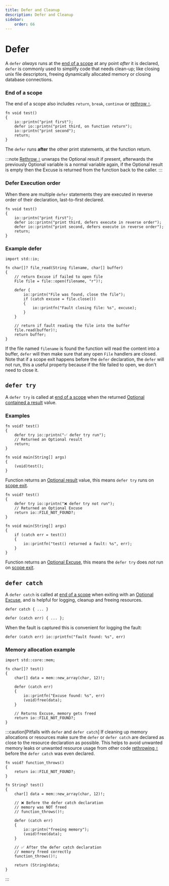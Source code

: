 ```yaml
---
title: Defer and Cleanup
description: Defer and Cleanup
sidebar:
    order: 66
---
```


# Defer

A `defer` *always* runs at the [end of a scope](#end-of-a-scope) at any point *after* it is declared, `defer` is commonly used to simplify code that needs clean-up; like closing unix file descriptors, freeing dynamically allocated memory or closing database connections.

### End of a scope
The end of a scope also includes `return`, `break`, `continue` or [rethrow `!`](/language-common/optionals-essential/#using-the-rethrow-operator--to-unwrap-an-optional-value).

```c3
fn void test()
{
    io::printn("print first");
    defer io::printn("print third, on function return");
    io::printn("print second");
    return;
}
```
The `defer` runs **after** the other print statements, at the function return.

:::note
[Rethrow `!`](/language-common/optionals-essential/#using-the-rethrow-operator--to-unwrap-an-optional-value) unwraps the Optional result if present, afterwards the previously Optional variable is a normal variable again, if the Optional result is empty then the Excuse is returned from the function back to the caller.
:::

### Defer Execution order
When there are multiple `defer` statements they are executed in reverse order of their declaration, last-to-first declared.

```c3
fn void test()
{
    io::printn("print first");
    defer io::printn("print third, defers execute in reverse order");
    defer io::printn("print second, defers execute in reverse order");
    return;
}
```

### Example defer

```c3
import std::io;

fn char[]? file_read(String filename, char[] buffer)
{
    // return Excuse if failed to open file
    File file = file::open(filename, "r")!;

    defer {
        io::printn("File was found, close the file");
        if (catch excuse = file.close())
        {
            io::printfn("Fault closing file: %s", excuse);
        }
    }

    // return if fault reading the file into the buffer
    file.read(buffer)!;
    return buffer;
}
```

If the file named `filename` is found the function will read the content into a buffer,
`defer` will then make sure that any open `File` handlers are closed.
Note that if a scope exit happens before the `defer` declaration, the `defer` will not run, this a useful property because if the file failed to open, we don't need to close it.


## `defer try`

A `defer try` is called at [end of a scope](#end-of-a-scope) when the returned [Optional contained a result](/language-common/optionals-essential/#what-is-an-optional) value.

### Examples

```c3
fn void? test()
{
    defer try io::printn("✅ defer try run");
    // Returned an Optional result
    return;
}

fn void main(String[] args)
{
    (void)test();
}
```
Function returns an [Optional result](/language-common/optionals-essential/#what-is-an-optional) value,
this means `defer try` runs on [scope exit](#end-of-a-scope).

```c3
fn void? test()
{
    defer try io::printn("❌ defer try not run");
    // Returned an Optional Excuse
    return io::FILE_NOT_FOUND?;
}

fn void main(String[] args)
{
    if (catch err = test())
    {
        io::printfn("test() returned a fault: %s", err);
    }
}
```
Function returns an [Optional Excuse](/language-common/optionals-essential/#what-is-an-optional),
this means the `defer try` does *not* run on [scope exit](#end-of-a-scope).

## `defer catch`

A `defer catch` is called at [end of a scope](#end-of-a-scope) when exiting with an
[Optional Excuse](/language-common/optionals-essential/#what-is-an-optional), and is helpful for logging, cleanup and freeing resources.


```c3
defer catch { ... }
```

```c3
defer (catch err) { ... };
```
When the fault is captured this is convenient for logging the fault:

```c3
defer (catch err) io::printfn("fault found: %s", err)
```
### Memory allocation example

```c3
import std::core::mem;

fn char[]? test()
{
    char[] data = mem::new_array(char, 12)!;

    defer (catch err)
    {
        io::printfn("Excuse found: %s", err)
        (void)free(data);
    }

    // Returns Excuse, memory gets freed
    return io::FILE_NOT_FOUND?;
}
```

:::caution[Pitfalls with `defer` and `defer catch`]
If cleaning up memory allocations or resources make sure the `defer` or `defer catch`
are declared as close to the resource declaration as possible.
This helps to avoid unwanted memory leaks or unwanted resource usage from other code [rethrowing `!`](/language-common/optionals-essential/#using-the-rethrow-operator--to-unwrap-an-optional-value) before the `defer catch` was even declared.

```c3
fn void? function_throws()
{
    return io::FILE_NOT_FOUND?;
}

fn String? test()
{
    char[] data = mem::new_array(char, 12)!;

    // ❌ Before the defer catch declaration
    // memory was NOT freed
    // function_throws()!;

    defer (catch err)
    {
        io::printn("freeing memory");
        (void)free(data);
    }

    // ✅ After the defer catch declaration
    // memory freed correctly
    function_throws()!;

    return (String)data;
}
```
:::

